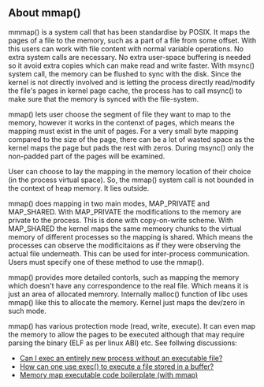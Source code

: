 ## About mmap()

mmmap() is a system call that has been standardise by POSIX.
It maps the pages of a file to the memory, such as a part of a file from some offset. With this users can work with file content with normal variable operations. No extra system calls are necessary. No extra user-space buffering is needed so it avoid extra copies which can make read and write faster. With msync() system call, the memory can be flushed to sync with the disk. Since the kernel is not directly involved and is letting the process directly read/modify the file's pages in kernel page cache, the process has to call msync() to make sure that the memory is synced with the file-system.

mmap() lets user choose the segment of file they want to map to the memory, however it works in the contenxt of pages, which means the mapping must exist in the unit of pages. For a very small byte mapping compared to the size of the page, there can be a lot of wasted space as the kernel maps the page but pads the rest with zeros. During msync() only the non-padded part of the pages will be examined.

User can choose to lay the mapping in the memory location of their choice (in the process virtual space). So, the mmap() system call is not bounded in the context of heap memory. It lies outside. 

mmap() does mapping in two main modes, MAP_PRIVATE and MAP_SHARED. With MAP_PRIVATE the modifications to the memory are private to the process. This is done with copy-on-write scheme. With MAP_SHARED the kernel maps the same memeory chunks to the virtual memory of different processes so the mapping is shared. Which means the processes can observe the modificitaions as if they were observing the actual file underneath. This can be used for inter-process communication. Users must specify one of these method to use the mmap(). 

mmap() provides more detailed contorls, such as mapping the memory which doesn't have any correspondence to the real file. Which means it is just an area of allocated memrory. Internally malloc() function of libc uses mmap() like this to allocate the memory. Kernel just maps the dev/zero in such mode.

mmap() has various protection mode (read, write, execute). It can even map the memory to allow the pages to be executed although that may require parsing the binary (ELF as per linux ABI) etc. See follwing discussions: 
- [Can I exec an entirely new process without an executable file?](https://unix.stackexchange.com/questions/230472/can-i-exec-an-entirely-new-process-without-an-executable-file)
- [How can one use exec() to execute a file stored in a buffer?](https://www.reddit.com/r/C_Programming/comments/ycrmao/how_can_one_use_exec_to_execute_a_file_stored_in/)
- [Memory map executable code boilerplate (with mmap)](https://gist.github.com/rLinks234/6c7000fda4d2ab4c6b8bc52479b03353)